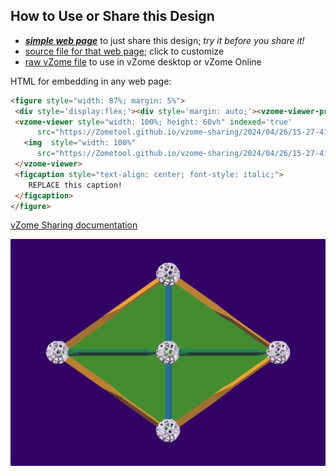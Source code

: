 
## How to Use or Share this Design

 - [***simple web page***](<https://Zometool.github.io/vzome-sharing/2024/04/26/15-27-41-RhobicdodecaDiamond/>) to just share this design; *try it before you share it!*
 - [source file for that web page](<https://github.com/Zometool/vzome-sharing/edit/main/2024/04/26/15-27-41-RhobicdodecaDiamond/index.md>); click to customize
 - [raw vZome file](<https://raw.githubusercontent.com/Zometool/vzome-sharing/main/2024/04/26/15-27-41-RhobicdodecaDiamond/RhobicdodecaDiamond.vZome>) to use in vZome desktop or vZome Online
 
 HTML for embedding in any web page:
 ```html
<figure style="width: 87%; margin: 5%">
  <div style='display:flex;'><div style='margin: auto;'><vzome-viewer-previous label='prev step'></vzome-viewer-previous><vzome-viewer-next label='next step'></vzome-viewer-next></div></div>
  <vzome-viewer style="width: 100%; height: 60vh" indexed='true'
       src="https://Zometool.github.io/vzome-sharing/2024/04/26/15-27-41-RhobicdodecaDiamond/RhobicdodecaDiamond.vZome" >
    <img  style="width: 100%"
       src="https://Zometool.github.io/vzome-sharing/2024/04/26/15-27-41-RhobicdodecaDiamond/RhobicdodecaDiamond.png" >
  </vzome-viewer>
  <figcaption style="text-align: center; font-style: italic;">
     REPLACE this caption!
  </figcaption>
</figure>

 ```

[vZome Sharing documentation](https://vzome.github.io/vzome/sharing.html#how-it-works)

![Image](<RhobicdodecaDiamond.png>)

